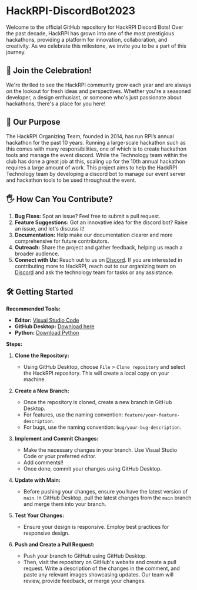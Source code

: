 # HackRPI-DiscordBot2023

Welcome to the official GitHub repository for HackRPI Discord Bots! Over the past decade, HackRPI has grown into one of the most prestigious hackathons, providing a platform for innovation, collaboration, and creativity. As we celebrate this milestone, we invite you to be a part of this journey.

## 🎉 Join the Celebration!

We're thrilled to see the HackRPI community grow each year and are always on the lookout for fresh ideas and perspectives. Whether you're a seasoned developer, a design enthusiast, or someone who's just passionate about hackathons, there's a place for you here!

## 🤖 Our Purpose
The HackRPI Organizing Team, founded in 2014, has run RPI’s annual hackathon for the past 10 years. Running a large-scale hackathon such as this comes with many responsibilities, one of which is to create hackathon tools and manage the event discord. While the Technology team within the club has done a great job at this, scaling up for the 10th annual hackathon requires a large amount of work. This project aims to help the HackRPI Technology team by developing a discord bot to manage our event server and hackathon tools to be used throughout the event.

## 🖐 How Can You Contribute?

1. **Bug Fixes:** Spot an issue? Feel free to submit a pull request.
2. **Feature Suggestions:** Got an innovative idea for the discord bot? Raise an issue, and let's discuss it!
3. **Documentation:** Help make our documentation clearer and more comprehensive for future contributors.
4. **Outreach:** Share the project and gather feedback, helping us reach a broader audience.
5. **Connect with Us:** Reach out to us on [Discord](https://discord.gg/AmhvA5HKHm). If you are interested in contributing more to HackRPI, reach out to our organizing team on [Discord](https://discord.gg/q4tdARPazB) and ask the technology team for tasks or any assistance. 

## 🛠 Getting Started

**Recommended Tools:**
- **Editor:** [Visual Studio Code](https://code.visualstudio.com/download)
- **GitHub Desktop:** [Download here](https://desktop.github.com/)
- **Python:** [Download Python](https://www.python.org/downloads/)

**Steps:**

1. **Clone the Repository:** 
    - Using GitHub Desktop, choose `File` > `Clone repository` and select the HackRPI repository. This will create a local copy on your machine.

2. **Create a New Branch:** 
    - Once the repository is cloned, create a new branch in GitHub Desktop.
    - For features, use the naming convention: `feature/your-feature-description`.
    - For bugs, use the naming convention: `bug/your-bug-description`.

3. **Implement and Commit Changes:** 
    - Make the necessary changes in your branch. Use Visual Studio Code or your preferred editor.
    - Add comments!!
    - Once done, commit your changes using GitHub Desktop.

4. **Update with Main:** 
    - Before pushing your changes, ensure you have the latest version of `main`. In GitHub Desktop, pull the latest changes from the `main` branch and merge them into your branch.

5. **Test Your Changes:** 
    - Ensure your design is responsive. Employ best practices for responsive design.

6. **Push and Create a Pull Request:** 
    - Push your branch to GitHub using GitHub Desktop.
    - Then, visit the repository on GitHub's website and create a pull request. Write a description of the changes in the comment, and paste any relevant images showcasing updates. Our team will review, provide feedback, or merge your changes.
